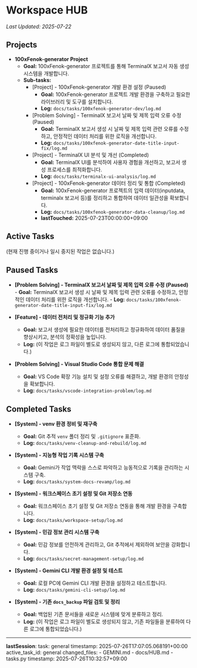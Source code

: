 # Workspace HUB

*Last Updated: 2025-07-22*

## Projects
- **100xFenok-generator Project**
  - **Goal:** 100xFenok-generator 프로젝트를 통해 TerminalX 보고서 자동 생성 시스템을 개발합니다.
  - **Sub-tasks:**
    - [Project] - 100xFenok-generator 개발 환경 설정 (Paused)
      - **Goal:** 100xFenok-generator 프로젝트 개발 환경을 구축하고 필요한 라이브러리 및 도구를 설치합니다.
      - **Log:** `docs/tasks/100xfenok-generator-dev/log.md`
    - [Problem Solving] - TerminalX 보고서 날짜 및 제목 입력 오류 수정 (Paused)
      - **Goal:** TerminalX 보고서 생성 시 날짜 및 제목 입력 관련 오류를 수정하고, 안정적인 데이터 처리를 위한 로직을 개선합니다.
      - **Log:** `docs/tasks/100xfenok-generator-date-title-input-fix/log.md`
    - [Project] - TerminalX UI 분석 및 개선 (Completed)
      - **Goal:** TerminalX UI를 분석하여 사용자 경험을 개선하고, 보고서 생성 프로세스를 최적화합니다.
      - **Log:** `docs/tasks/terminalx-ui-analysis/log.md`
    - [Project] - 100xFenok-generator 데이터 정리 및 통합 (Completed)
      - **Goal:** 100xFenok-generator 프로젝트의 입력 데이터(inputdata, terminalx 보고서 등)를 정리하고 통합하여 데이터 일관성을 확보합니다.
      - **Log:** `docs/tasks/100xfenok-generator-data-cleanup/log.md`
      - **lastTouched:** 2025-07-23T00:00:00+09:00

## Active Tasks

(현재 진행 중이거나 일시 중지된 작업은 없습니다.)

## Paused Tasks

- **[Problem Solving] - TerminalX 보고서 날짜 및 제목 입력 오류 수정 (Paused)**
      - **Goal:** TerminalX 보고서 생성 시 날짜 및 제목 입력 관련 오류를 수정하고, 안정적인 데이터 처리를 위한 로직을 개선합니다.
      - **Log:** `docs/tasks/100xfenok-generator-date-title-input-fix/log.md`

- **[Feature] - 데이터 전처리 및 정규화 기능 추가**
  - **Goal:** 보고서 생성에 필요한 데이터를 전처리하고 정규화하여 데이터 품질을 향상시키고, 분석의 정확성을 높입니다.
  - **Log:** (이 작업은 로그 파일이 별도로 생성되지 않고, 다른 로그에 통합되었습니다.)

- **[Problem Solving] - Visual Studio Code 통합 문제 해결**
  - **Goal:** VS Code 확장 기능 설치 및 설정 오류를 해결하고, 개발 환경의 안정성을 확보합니다.
  - **Log:** `docs/tasks/vscode-integration-problem/log.md`

## Completed Tasks

- **[System] - venv 환경 정비 및 재구축**
  - **Goal:** Git 추적 `venv` 폴더 정리 및 `.gitignore` 표준화.
  - **Log:** `docs/tasks/venv-cleanup-and-rebuild/log.md`

- **[System] - 지능형 작업 기록 시스템 구축**
  - **Goal:** Gemini가 작업 맥락을 스스로 파악하고 능동적으로 기록을 관리하는 시스템 구축.
  - **Log:** `docs/tasks/system-docs-revamp/log.md`

- **[System] - 워크스페이스 초기 설정 및 Git 저장소 연동**
  - **Goal:** 워크스페이스 초기 설정 및 Git 저장소 연동을 통해 개발 환경을 구축합니다.
  - **Log:** `docs/tasks/workspace-setup/log.md`

- **[System] - 민감 정보 관리 시스템 구축**
  - **Goal:** 민감 정보를 안전하게 관리하고, Git 추적에서 제외하여 보안을 강화합니다.
  - **Log:** `docs/tasks/secret-management-setup/log.md`

- **[System] - Gemini CLI 개발 환경 설정 및 테스트**
  - **Goal:** 로컬 PC에 Gemini CLI 개발 환경을 설정하고 테스트합니다.
  - **Log:** `docs/tasks/gemini-cli-setup/log.md`

- **[System] - 기존 `docs_backup` 파일 검토 및 정리**
  - **Goal:** 백업된 기존 문서들을 새로운 시스템에 맞게 분류하고 정리.
  - **Log:** (이 작업은 로그 파일이 별도로 생성되지 않고, 기존 파일들을 분류하여 다른 로그에 통합되었습니다.)

---
__lastSession__:
  task: general
  timestamp: 2025-07-26T17:07:05.068191+00:00  active_task_id: general
  changed_files:
    - GEMINI.md
    - docs/HUB.md
    - tasks.py
  timestamp: 2025-07-26T10:32:57+09:00
